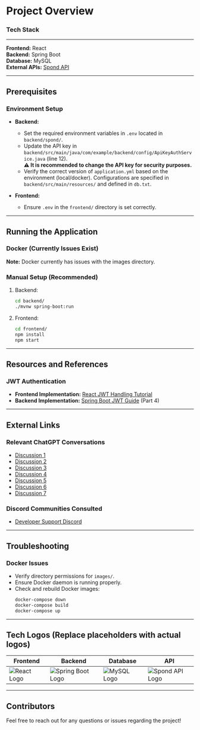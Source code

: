 # Project Overview

### Tech Stack
---
**Frontend:** React  
**Backend:** Spring Boot  
**Database:** MySQL  
**External APIs:** [Spond API](https://spond.com)  

---
## Prerequisites

### Environment Setup
- **Backend:**
  - Set the required environment variables in `.env` located in `backend/spond/`.
  - Update the API key in `backend/src/main/java/com/example/backend/config/ApiKeyAuthService.java` (line 12).  
    **⚠️ It is recommended to change the API key for security purposes.**
  - Verify the correct version of `application.yml` based on the environment (local/docker). Configurations are specified in `backend/src/main/resources/` and defined in `db.txt`.

- **Frontend:**
  - Ensure `.env` in the `frontend/` directory is set correctly.

---
## Running the Application

### Docker (Currently Issues Exist)
**Note:** Docker currently has issues with the images directory.

### Manual Setup (Recommended)
1. Backend:
   ```bash
   cd backend/
   ./mvnw spring-boot:run
   ```
2. Frontend:
   ```bash
   cd frontend/
   npm install
   npm start
   ```

---
## Resources and References

### JWT Authentication
- **Frontend Implementation:** [React JWT Handling Tutorial](https://www.youtube.com/watch?v=bqFjrhRrvy8&t=1s)  
- **Backend Implementation:** [Spring Boot JWT Guide](https://app.pluralsight.com/ilx/video-courses/clips/7d9e33c7-01b8-4caa-9518-1b4d4801393c) (Part 4)

---
## External Links

### Relevant ChatGPT Conversations
- [Discussion 1](https://chatgpt.com/share/67699274-3754-8008-aa08-5adbd6e8bdde)  
- [Discussion 2](https://chatgpt.com/share/6769929f-10e4-8008-bc3d-53bd857be964)  
- [Discussion 3](https://chatgpt.com/share/676992fa-8aac-8008-bc0b-0d2ee64ad547)  
- [Discussion 4](https://chatgpt.com/share/67699341-4a2c-8008-8c79-e525028ca43f)  
- [Discussion 5](https://chatgpt.com/share/676993dd-7828-8008-a4b3-98d0a880c34d)  
- [Discussion 6](https://chatgpt.com/share/676993fc-2594-8008-be0f-9e3a3914b3c4)  
- [Discussion 7](https://chatgpt.com/share/6769940f-d3f4-8008-b18b-ef48c0547d19)  

### Discord Communities Consulted
- [Developer Support Discord](http://discord.gg/0xZXblUU30hYo1vJ)

---
## Troubleshooting

### Docker Issues
- Verify directory permissions for `images/`.
- Ensure Docker daemon is running properly.
- Check and rebuild Docker images:
  ```bash
  docker-compose down
  docker-compose build
  docker-compose up
  ```

---
## Tech Logos (Replace placeholders with actual logos)

| Frontend | Backend | Database | API |
|----------|---------|----------|-----|
| ![React Logo]([link-to-react-logo](https://worldvectorlogo.com/logo/react-1)) | ![Spring Boot Logo]([link-to-spring-boot-logo](https://icons8.com/icon/90519/spring-boot)) | ![MySQL Logo]([link-to-mysql-logo](https://www.pngegg.com/en/search?q=mysql+Logo)) | ![Spond API Logo]([link-to-spond-api-logo](https://www.spond.com/en-us/press-kit/)) |

---
## Contributors
Feel free to reach out for any questions or issues regarding the project!

